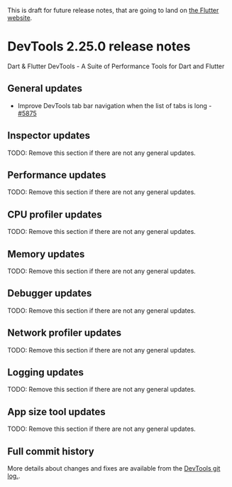 This is draft for future release notes, that are going to land on
[the Flutter website](https://docs.flutter.dev/development/tools/devtools/release-notes).

# DevTools 2.25.0 release notes

Dart & Flutter DevTools - A Suite of Performance Tools for Dart and Flutter

## General updates
* Improve DevTools tab bar navigation when the list of tabs is long - [#5875](https://github.com/flutter/devtools/pull/5875)

## Inspector updates
TODO: Remove this section if there are not any general updates.

## Performance updates
TODO: Remove this section if there are not any general updates.

## CPU profiler updates
TODO: Remove this section if there are not any general updates.

## Memory updates
TODO: Remove this section if there are not any general updates.

## Debugger updates
TODO: Remove this section if there are not any general updates.

## Network profiler updates
TODO: Remove this section if there are not any general updates.

## Logging updates
TODO: Remove this section if there are not any general updates.

## App size tool updates
TODO: Remove this section if there are not any general updates.

## Full commit history
More details about changes and fixes are available from the
[DevTools git log.](https://github.com/flutter/devtools/commits/master).
